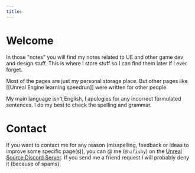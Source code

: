 ```yaml
---
title:
---
```

# Welcome
In those "notes" you will find my notes related to UE and other game dev and design stuff.
This is where I store stuff so I can find them later if I ever forget.

Most of the pages are just my personal storage place. But other pages like [[Unreal Engine learning speedrun]] were written for other people.


My main language isn't English, I apologies for any incorrect formulated sentences. I do my best to check the spelling and grammar.

# Contact
If you want to contact me for any reason (misspelling, feedback or ideas to improve some specific page(s)), you can @ me (`@hzfishy`) on the [Unreal Source Discord Server](https://discord.gg/unrealsource). If you send me a friend request I will probably deny it (because of spams).

